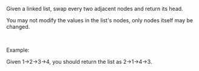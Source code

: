 Given a&nbsp;linked list, swap every two adjacent nodes and return its head.

You may not modify the values in the list&#39;s nodes, only nodes itself may be changed.

&nbsp;

Example:


Given 1-&gt;2-&gt;3-&gt;4, you should return the list as 2-&gt;1-&gt;4-&gt;3.

